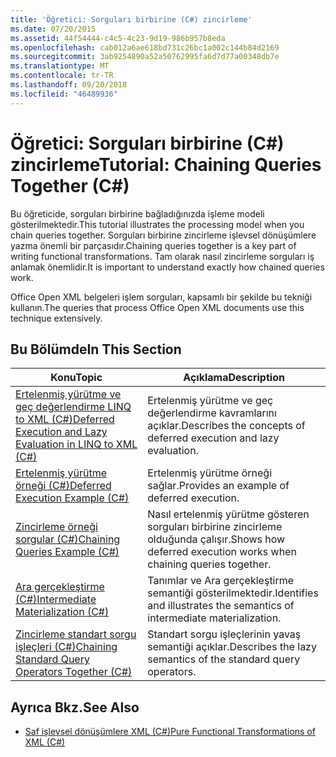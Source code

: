 ```yaml
---
title: 'Öğretici: Sorguları birbirine (C#) zincirleme'
ms.date: 07/20/2015
ms.assetid: 44f54444-c4c5-4c23-9d19-986b957b8eda
ms.openlocfilehash: cab012a6ae618bd731c26bc1a002c144b84d2169
ms.sourcegitcommit: 3ab9254890a52a50762995fa6d7d77a00348db7e
ms.translationtype: MT
ms.contentlocale: tr-TR
ms.lasthandoff: 09/20/2018
ms.locfileid: "46489936"
---
```

# <a name="tutorial-chaining-queries-together-c"></a><span data-ttu-id="b4dcb-102">Öğretici: Sorguları birbirine (C#) zincirleme</span><span class="sxs-lookup"><span data-stu-id="b4dcb-102">Tutorial: Chaining Queries Together (C#)</span></span>
<span data-ttu-id="b4dcb-103">Bu öğreticide, sorguları birbirine bağladığınızda işleme modeli gösterilmektedir.</span><span class="sxs-lookup"><span data-stu-id="b4dcb-103">This tutorial illustrates the processing model when you chain queries together.</span></span> <span data-ttu-id="b4dcb-104">Sorguları birbirine zincirleme işlevsel dönüşümlere yazma önemli bir parçasıdır.</span><span class="sxs-lookup"><span data-stu-id="b4dcb-104">Chaining queries together is a key part of writing functional transformations.</span></span> <span data-ttu-id="b4dcb-105">Tam olarak nasıl zincirleme sorguları iş anlamak önemlidir.</span><span class="sxs-lookup"><span data-stu-id="b4dcb-105">It is important to understand exactly how chained queries work.</span></span>  
  
 <span data-ttu-id="b4dcb-106">Office Open XML belgeleri işlem sorguları, kapsamlı bir şekilde bu tekniği kullanın.</span><span class="sxs-lookup"><span data-stu-id="b4dcb-106">The queries that process Office Open XML documents use this technique extensively.</span></span>  
  
## <a name="in-this-section"></a><span data-ttu-id="b4dcb-107">Bu Bölümde</span><span class="sxs-lookup"><span data-stu-id="b4dcb-107">In This Section</span></span>  
  
|<span data-ttu-id="b4dcb-108">Konu</span><span class="sxs-lookup"><span data-stu-id="b4dcb-108">Topic</span></span>|<span data-ttu-id="b4dcb-109">Açıklama</span><span class="sxs-lookup"><span data-stu-id="b4dcb-109">Description</span></span>|  
|-----------|-----------------|  
|[<span data-ttu-id="b4dcb-110">Ertelenmiş yürütme ve geç değerlendirme LINQ to XML (C#)</span><span class="sxs-lookup"><span data-stu-id="b4dcb-110">Deferred Execution and Lazy Evaluation in LINQ to XML (C#)</span></span>](../../../../csharp/programming-guide/concepts/linq/deferred-execution-and-lazy-evaluation-in-linq-to-xml.md)|<span data-ttu-id="b4dcb-111">Ertelenmiş yürütme ve geç değerlendirme kavramlarını açıklar.</span><span class="sxs-lookup"><span data-stu-id="b4dcb-111">Describes the concepts of deferred execution and lazy evaluation.</span></span>|  
|[<span data-ttu-id="b4dcb-112">Ertelenmiş yürütme örneği (C#)</span><span class="sxs-lookup"><span data-stu-id="b4dcb-112">Deferred Execution Example (C#)</span></span>](../../../../csharp/programming-guide/concepts/linq/deferred-execution-example.md)|<span data-ttu-id="b4dcb-113">Ertelenmiş yürütme örneği sağlar.</span><span class="sxs-lookup"><span data-stu-id="b4dcb-113">Provides an example of deferred execution.</span></span>|  
|[<span data-ttu-id="b4dcb-114">Zincirleme örneği sorgular (C#)</span><span class="sxs-lookup"><span data-stu-id="b4dcb-114">Chaining Queries Example (C#)</span></span>](../../../../csharp/programming-guide/concepts/linq/chaining-queries-example.md)|<span data-ttu-id="b4dcb-115">Nasıl ertelenmiş yürütme gösteren sorguları birbirine zincirleme olduğunda çalışır.</span><span class="sxs-lookup"><span data-stu-id="b4dcb-115">Shows how deferred execution works when chaining queries together.</span></span>|  
|[<span data-ttu-id="b4dcb-116">Ara gerçekleştirme (C#)</span><span class="sxs-lookup"><span data-stu-id="b4dcb-116">Intermediate Materialization (C#)</span></span>](../../../../csharp/programming-guide/concepts/linq/intermediate-materialization.md)|<span data-ttu-id="b4dcb-117">Tanımlar ve Ara gerçekleştirme semantiği gösterilmektedir.</span><span class="sxs-lookup"><span data-stu-id="b4dcb-117">Identifies and illustrates the semantics of intermediate materialization.</span></span>|  
|[<span data-ttu-id="b4dcb-118">Zincirleme standart sorgu işleçleri (C#)</span><span class="sxs-lookup"><span data-stu-id="b4dcb-118">Chaining Standard Query Operators Together (C#)</span></span>](../../../../csharp/programming-guide/concepts/linq/chaining-standard-query-operators-together.md)|<span data-ttu-id="b4dcb-119">Standart sorgu işleçlerinin yavaş semantiği açıklar.</span><span class="sxs-lookup"><span data-stu-id="b4dcb-119">Describes the lazy semantics of the standard query operators.</span></span>|  
  
## <a name="see-also"></a><span data-ttu-id="b4dcb-120">Ayrıca Bkz.</span><span class="sxs-lookup"><span data-stu-id="b4dcb-120">See Also</span></span>

- [<span data-ttu-id="b4dcb-121">Saf işlevsel dönüşümlere XML (C#)</span><span class="sxs-lookup"><span data-stu-id="b4dcb-121">Pure Functional Transformations of XML (C#)</span></span>](../../../../csharp/programming-guide/concepts/linq/pure-functional-transformations-of-xml.md)
